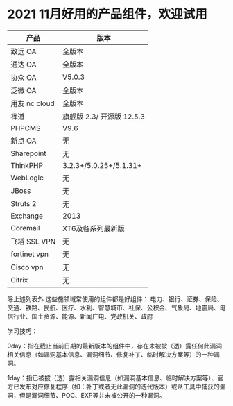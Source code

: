 # 2021 11月好用的产品组件，欢迎试用



| 产品         | 版本                      |
| ------------ | ------------------------- |
| 致远 OA      | 全版本                    |
| 通达 OA      | 全版本                    |
| 协众 OA      | V5.0.3                    |
| 泛微 OA      | 全版本                    |
| 用友 nc cloud      | 全版本                    |
| 禅道         | 旗舰版 2.3/ 开源版 12.5.3 |
| PHPCMS       | V9.6                      |
| 新点 OA      | 无                        |
| Sharepoint   | 无                        |
| ThinkPHP     | 3.2.3+/5.0.25+/5.1.31+    |
| WebLogic     | 无                        |
| JBoss        | 无                        |
| Struts 2     | 无                        |
| Exchange     | 2013                      |
| Coremail     | XT6及各系列最新版         |
| 飞塔 SSL VPN | 无                        |
| fortinet vpn | 无                        |
| Cisco vpn    | 无                        |
| Citrix       | 无                        |

除上述列表外 
这些施领域常使用的组件都是好组件： 电力、银行、证券、保险、交通、铁路、民航、医疗、水利、智慧城市、社保、公积金、气象局、地震局、电信行业、国土资源、能源、新闻广电、党政机关、政府

学习技巧：

0day：指在截止当前日期的最新版本的组件中，存在未被披（透）露任何此漏洞相关信息（如漏洞基本信息、漏洞细节、修复补丁、临时解决方案等）的一种漏洞。

1day：指已被披（透）露相关漏洞信息（如漏洞基本信息、临时解决方案等）、官方已发布对应修复程序（如：补丁或者无此漏洞的迭代版本）或从工具中捕获的漏洞，但是漏洞细节、POC、EXP等并未被公开的一种漏洞。
